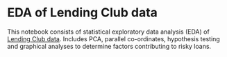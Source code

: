 # EDA of Lending Club data

This notebook consists of statistical exploratory data analysis (EDA) of [Lending Club data](https://www.kaggle.com/wordsforthewise/lending-club). Includes PCA, parallel co-ordinates, hypothesis testing and graphical analyses to determine factors contributing to risky loans.
